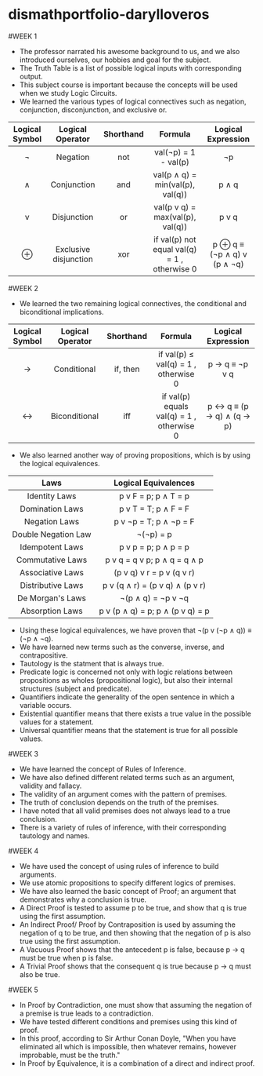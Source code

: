 # dismathportfolio-darylloveros

#WEEK 1
- The professor narrated his awesome background to us, and we also introduced ourselves, our hobbies and goal for the subject.
- The Truth Table is a list of possible logical inputs with corresponding output.
- This subject course is important because the concepts will be used when we study Logic Circuits.
- We learned the various types of logical connectives such as negation, conjunction, disconjunction, and exclusive or.

| Logical Symbol  |  Logical Operator | Shorthand | Formula | Logical Expression |
| :-----: |:-------:|:-----:| :-------: | :-------: |
| ¬ |Negation | not | val(¬p) = 1 - val(p) | ¬p |
| ∧ | Conjunction | and | val(p ∧ q) = min(val(p), val(q)) | p ∧ q |
| v | Disjunction | or | val(p v q) = max(val(p), val(q)) | p v q |
| ⊕ | Exclusive disjunction | xor | if val(p)  not equal val(q) = 1 , otherwise  0|  p ⊕ q  ≡ (¬p ∧ q) v (p ∧ ¬q) |

#WEEK 2
- We learned the two remaining logical connectives, the conditional and biconditional implications.

| Logical Symbol  |  Logical Operator | Shorthand | Formula | Logical Expression |
| :-----: |:-------:|:-----:| :-------: | :-------: |
| → | Conditional | if, then | if val(p)  ≤ val(q) = 1 , otherwise  0  | p → q ≡  ¬p v q |
| ↔ | Biconditional | iff | if val(p) equals val(q) = 1 , otherwise  0 |  p ↔ q ≡ (p → q) ∧ (q → p) |

- We also learned another way of proving propositions, which is by using the logical equivalences.

| Laws | Logical Equivalences |
| :-----: |:-------:|
| Identity Laws | p v F = p; p ∧ T = p |
| Domination Laws | p v T = T; p ∧ F = F |
| Negation Laws | p v ¬p = T; p ∧ ¬p = F |
| Double Negation Law | ¬(¬p) = p |
| Idempotent Laws | p v p = p; p ∧ p = p |
| Commutative Laws | p v q = q v p; p ∧ q = q ∧ p |
| Associative Laws | (p v q) v r = p v (q v r) |
| Distributive Laws | p v (q ∧ r) = (p v q) ∧ (p v r) |
| De Morgan's Laws | ¬(p ∧ q) = ¬p v ¬q |
| Absorption Laws | p v (p ∧ q) = p; p ∧ (p v q) = p |

- Using these logical equivalences, we have proven that  ¬(p v (¬p ∧ q)) ≡ (¬p ∧ ¬q).
- We have learned new terms such as the converse, inverse, and contrapositive.
- Tautology is the statment that is always true.
- Predicate logic is concerned not only with logic relations between propositions as wholes (propositional logic), but also their internal structures (subject and predicate).
- Quantifiers indicate the generality of the open sentence in which a variable occurs.
- Existential quantifier means that there exists a true value in the possible values for a statement.
- Universal quantifier means that the statement is true for all possible values.

#WEEK 3
- We have learned the concept of Rules of Inference.
- We have also defined different related terms such as an argument, validity and fallacy.
- The validity of an argument comes with the pattern of premises.
- The truth of conclusion depends on the truth of the premises.
- I have noted that all valid premises does not always lead to a true conclusion.
- There is a variety of rules of inference, with their corresponding tautology and names.

#WEEK 4
- We have used the concept of using rules of inference to build arguments.
- We use atomic propositions to specify different logics of premises.
- We have also learned the basic concept of Proof; an argument that demonstrates why a conclusion is true.
- A Direct Proof is tested to assume p to be true, and show that q is true using the first assumption.
- An Indirect Proof/ Proof by Contraposition is used by assuming the negation of q to be true, and then showing that the negation of p is also true using the first assumption.
- A Vacuous Proof shows that the antecedent p is false, because p → q must be true when p is false.
- A Trivial Proof shows that the consequent q is true because p → q must also be true.

#WEEK 5
- In Proof by Contradiction, one must show that assuming the negation of a premise is true leads to a contradiction.
-  We have tested different conditions and premises using this kind of proof.
-  In this proof, according to Sir Arthur Conan Doyle, "When you have eliminated all which is impossible, then whatever remains, however improbable, must be the truth."
-  In Proof by Equivalence, it is a combination of a direct and indirect proof.


